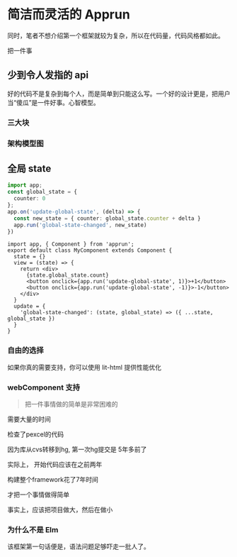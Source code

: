 # 简洁而灵活的 Apprun



同时，笔者不想介绍第一个框架就较为复杂，所以在代码量，代码风格都如此。

把一件事

## 少到令人发指的 api

好的代码不是复杂到每个人，而是简单到只能这么写。一个好的设计更是，把用户当“傻瓜”是一件好事。心智模型。

### 三大块



### 架构模型图



## 全局 state

```ts
import app;
const global_state = {
  counter: 0
};
app.on('update-global-state', (delta) => {
  const new_state = { counter: global_state.counter + delta }
  app.run('global-state-changed', new_state)
})
```

```tsx
import app, { Component } from 'apprun';
export default class MyComponent extends Component {
  state = {}
  view = (state) => {
    return <div>
      {state.global_state.count}
      <button onclick={app.run('update-global-state', 1)}>+1</button>
      <button onclick={app.run('update-global-state', -1)}>-1</button>
    </div>
  }
  update = {
    'global-state-changed': (state, global_state) => ({ ...state, global_state })
  }
}
```

### 自由的选择

如果你真的需要支持，你可以使用 lit-html 提供性能优化





### webComponent 支持





>  把一件事情做的简单是非常困难的

需要大量的时间

检查了pexcel的代码

因为库从cvs转移到hg, 第一次hg提交是 5年多前了

实际上， 开始代码应该在之前两年

构建整个framework花了7年时间

才把一个事情做得简单

事实上，应该把项目做大，然后在做小

### 为什么不是 Elm

该框架第一句话便是，语法问题足够吓走一批人了。



## 